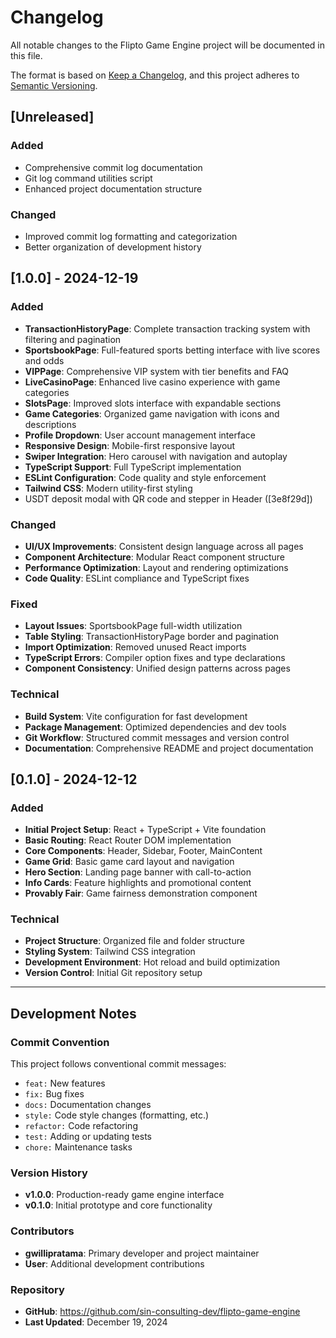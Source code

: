 # Changelog

All notable changes to the Flipto Game Engine project will be documented in this file.

The format is based on [Keep a Changelog](https://keepachangelog.com/en/1.0.0/),
and this project adheres to [Semantic Versioning](https://semver.org/spec/v2.0.0.html).

## [Unreleased]

### Added
- Comprehensive commit log documentation
- Git log command utilities script
- Enhanced project documentation structure

### Changed
- Improved commit log formatting and categorization
- Better organization of development history

## [1.0.0] - 2024-12-19

### Added
- **TransactionHistoryPage**: Complete transaction tracking system with filtering and pagination
- **SportsbookPage**: Full-featured sports betting interface with live scores and odds
- **VIPPage**: Comprehensive VIP system with tier benefits and FAQ
- **LiveCasinoPage**: Enhanced live casino experience with game categories
- **SlotsPage**: Improved slots interface with expandable sections
- **Game Categories**: Organized game navigation with icons and descriptions
- **Profile Dropdown**: User account management interface
- **Responsive Design**: Mobile-first responsive layout
- **Swiper Integration**: Hero carousel with navigation and autoplay
- **TypeScript Support**: Full TypeScript implementation
- **ESLint Configuration**: Code quality and style enforcement
- **Tailwind CSS**: Modern utility-first styling
- USDT deposit modal with QR code and stepper in Header ([3e8f29d])

### Changed
- **UI/UX Improvements**: Consistent design language across all pages
- **Component Architecture**: Modular React component structure
- **Performance Optimization**: Layout and rendering optimizations
- **Code Quality**: ESLint compliance and TypeScript fixes

### Fixed
- **Layout Issues**: SportsbookPage full-width utilization
- **Table Styling**: TransactionHistoryPage border and pagination
- **Import Optimization**: Removed unused React imports
- **TypeScript Errors**: Compiler option fixes and type declarations
- **Component Consistency**: Unified design patterns across pages

### Technical
- **Build System**: Vite configuration for fast development
- **Package Management**: Optimized dependencies and dev tools
- **Git Workflow**: Structured commit messages and version control
- **Documentation**: Comprehensive README and project documentation

## [0.1.0] - 2024-12-12

### Added
- **Initial Project Setup**: React + TypeScript + Vite foundation
- **Basic Routing**: React Router DOM implementation
- **Core Components**: Header, Sidebar, Footer, MainContent
- **Game Grid**: Basic game card layout and navigation
- **Hero Section**: Landing page banner with call-to-action
- **Info Cards**: Feature highlights and promotional content
- **Provably Fair**: Game fairness demonstration component

### Technical
- **Project Structure**: Organized file and folder structure
- **Styling System**: Tailwind CSS integration
- **Development Environment**: Hot reload and build optimization
- **Version Control**: Initial Git repository setup

---

## Development Notes

### Commit Convention
This project follows conventional commit messages:
- `feat:` New features
- `fix:` Bug fixes
- `docs:` Documentation changes
- `style:` Code style changes (formatting, etc.)
- `refactor:` Code refactoring
- `test:` Adding or updating tests
- `chore:` Maintenance tasks

### Version History
- **v1.0.0**: Production-ready game engine interface
- **v0.1.0**: Initial prototype and core functionality

### Contributors
- **gwillipratama**: Primary developer and project maintainer
- **User**: Additional development contributions

### Repository
- **GitHub**: https://github.com/sin-consulting-dev/flipto-game-engine
- **Last Updated**: December 19, 2024 